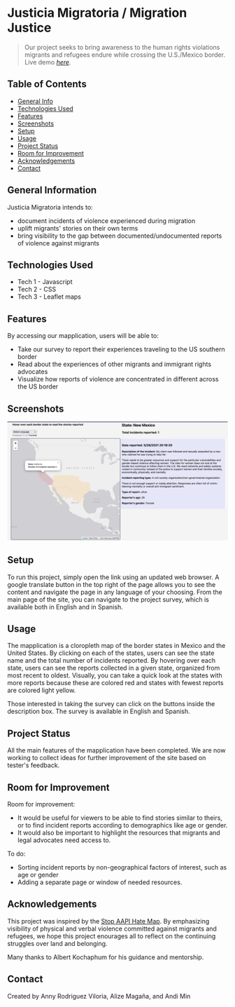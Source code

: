 # Justicia Migratoria / Migration Justice
> Our project seeks to bring awareness to the human rights violations migrants and refugees endure while crossing the U.S./Mexico border.
> Live demo [_here_](https://annyrviloria.github.io/21S-ASIAAM-191A-GroupProject/index.html). <!-- If you have the project hosted somewhere, include the link here. -->

## Table of Contents
* [General Info](#general-information)
* [Technologies Used](#technologies-used)
* [Features](#features)
* [Screenshots](#screenshots)
* [Setup](#setup)
* [Usage](#usage)
* [Project Status](#project-status)
* [Room for Improvement](#room-for-improvement)
* [Acknowledgements](#acknowledgements)
* [Contact](#contact)
<!-- * [License](#license) -->


## General Information
Justicia Migratoria intends to:
- document incidents of violence experienced during migration
- uplift migrants' stories on their own terms
- bring visibility to the gap between documented/undocumented reports of violence against migrants
<!-- You don't have to answer all the questions - just the ones relevant to your project. -->


## Technologies Used
- Tech 1 - Javascript
- Tech 2 - CSS
- Tech 3 - Leaflet maps


## Features
By accessing our mapplication, users will be able to:
- Take our survey to report their experiences traveling to the US southern border
- Read about the experiences of other migrants and immigrant rights advocates
- Visualize how reports of violence are concentrated in different across the US border

## Screenshots
![Example screenshot](./screenshots/map_stories.png)
<!-- If you have screenshots you'd like to share, include them here. -->


## Setup
To run this project, simply open the link using an updated web browser. A google translate button in the top right of the page allows you to see the content and navigate the page in any language of your choosing. From the main page of the site, you can navigate to the project survey, which is available both in English and in Spanish.


## Usage
The mapplication is a cloropleth map of the border states in Mexico and the United States. By clicking on each of the states, users can see the state name and the total number of incidents reported. By hovering over each state, users can see the reports collected in a given state, organized from most recent to oldest. Visually, you can take a quick look at the states with more reports because these are colored red and states with fewest reports are colored light yellow.

Those interested in taking the survey can click on the buttons inside the description box. The survey is available in English and Spanish.

## Project Status
All the main features of the mapplication have been completed. We are now working to collect ideas for further improvement of the site based on tester's feedback.


## Room for Improvement

Room for improvement:
- It would be useful for viewers to be able to find stories similar to theirs, or to find incident reports according to demographics like age or gender.
- It would also be important to highlight the resources that migrants and legal advocates need access to.

To do:
- Sorting incident reports by non-geographical factors of interest, such as age or gender
- Adding a separate page or window of needed resources.


## Acknowledgements
This project was inspired by the [Stop AAPI Hate Map](http://www.hatecrimemap.com/covid). By emphasizing visibility of physical and verbal violence committed against migrants and refugees, we hope this project enourages all to reflect on the continuing struggles over land and belonging.

Many thanks to Albert Kochaphum for his guidance and mentorship.


## Contact
Created by Anny Rodriguez Viloria, Alize Magaña, and Andi Min


<!-- Optional -->
<!-- ## License -->
<!-- This project is open source and available under the [... License](). -->

<!-- You don't have to include all sections - just the one's relevant to your project -->
